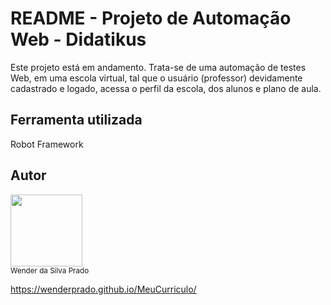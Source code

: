 # README - Projeto de Automação Web - Didatikus

Este projeto está em andamento. Trata-se de uma automação de testes Web, em uma escola virtual, tal que o usuário (professor) devidamente cadastrado e logado, acessa o perfil da escola, dos alunos e plano de aula. 

## Ferramenta utilizada

Robot Framework

## Autor

<img loading="lazy" src="https://media.licdn.com/dms/image/D4D35AQGhNhowYvuxHw/profile-framedphoto-shrink_400_400/0/1708375177388?e=1709128800&v=beta&t=fV6Jgq382V4HrPNbyb1Nu8Z9GcxdLTLgY8dg8r14oME" width=115><br><sub>Wender da Silva Prado</sub>


https://wenderprado.github.io/MeuCurriculo/
